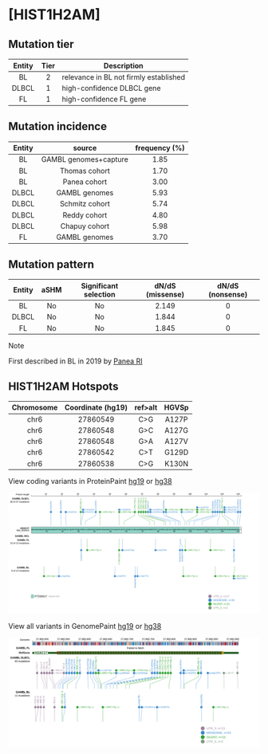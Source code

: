 # [HIST1H2AM]

## Mutation tier

|Entity|Tier|Description                           |
|:------:|:----:|--------------------------------------|
|BL    |2   |relevance in BL not firmly established|
|DLBCL |1   |high-confidence DLBCL gene            |
|FL    |1   |high-confidence FL gene               |
## Mutation incidence

|Entity|source               |frequency (%)|
|:------:|:---------------------:|:-------------:|
|BL    |GAMBL genomes+capture|1.85         |
|BL    |Thomas cohort        |1.70         |
|BL    |Panea cohort         |3.00         |
|DLBCL |GAMBL genomes        |5.93         |
|DLBCL |Schmitz cohort       |5.74         |
|DLBCL |Reddy cohort         |4.80         |
|DLBCL |Chapuy cohort        |5.98         |
|FL    |GAMBL genomes        |3.70         |

## Mutation pattern

|Entity|aSHM|Significant selection|dN/dS (missense)|dN/dS (nonsense)|
|:------:|:----:|:---------------------:|:----------------:|:----------------:|
|BL    |No  |No                   |2.149           |0               |
|DLBCL |No  |No                   |1.844           |0               |
|FL    |No  |No                   |1.845           |0               |


> [!NOTE]
> First described in BL in 2019 by [Panea RI](https://pubmed.ncbi.nlm.nih.gov/31558468)


 ## HIST1H2AM Hotspots

| Chromosome |Coordinate (hg19) | ref>alt | HGVSp | 
 | :---:| :---: | :--: | :---: |
| chr6 | 27860549 | C>G | A127P |
| chr6 | 27860548 | G>C | A127G |
| chr6 | 27860548 | G>A | A127V |
| chr6 | 27860542 | C>T | G129D |
| chr6 | 27860538 | C>G | K130N |

View coding variants in ProteinPaint [hg19](https://www.bcgsc.ca/downloads/morinlab/GAMBL/test/genes/HIST1H2AM_protein.html)  or [hg38](https://www.bcgsc.ca/downloads/morinlab/GAMBL/test/genes/HIST1H2AM_protein_hg38.html)

![image](images/proteinpaint/HIST1H2AM_NM_003514.svg)

View all variants in GenomePaint [hg19](https://www.bcgsc.ca/downloads/morinlab/GAMBL/test/genes/HIST1H2AM.html)  or [hg38](https://www.bcgsc.ca/downloads/morinlab/GAMBL/test/genes/HIST1H2AM_hg38.html)

![image](images/proteinpaint/HIST1H2AM.svg)
